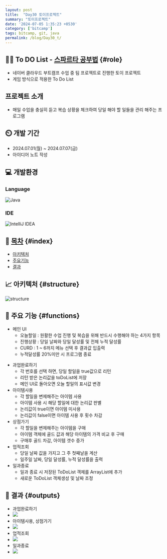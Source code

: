 ```yaml
---
layout: post
title:  "Day30 토이프로젝트"
summary: "토이프로젝트"
date: '2024-07-05 1:35:23 +0530'
category: ['bitcamp']
tags: bitcamp, git, java
permalink: /blog/Day30_t/
---
```


👨‍🏫 To DO List - [스파르타 공부법](https://github.com/kknaks/bitcamp-project2) {#role}
---------------------------------------------------------------------------------

* 네이버 클라우드 부트캠프 수업 중 팀 프로젝트로 진행한 토이 프로젝트
* 게임 방식으로 적용한 To Do List

프로젝트 소개
-------

* 매일 수업을 충실히 듣고 복습 상황을 체크하여 당일 해야 할 일들을 관리 해주는 프로그램

⏲️ 개발 기간
--------

* 2024.07.01(월) \~ 2024.07.07(금)
* 아이디어 노트 작성

💻 개발환경
-------

### Language

![Java](https://img.shields.io/badge/java-%23ED8B00.svg?style=for-the-badge&logo=openjdk&logoColor=white)

### IDE

![IntelliJ IDEA](https://img.shields.io/badge/IntelliJIDEA-000000.svg?style=for-the-badge&logo=intellij-idea&logoColor=white)

📝 [목차](#index) {#index}
------------------------

* [아키텍처](#structure)
* [주요기능](#functions)
* [결과](#outputs)

📈 아키텍처 {#structure}
--------------------

![structure](https://github.com/kknaks/bitcamp-project2/blob/main/structure.jpg?raw=true)

📌 주요 기능 {#functions}
---------------------

* 메인 UI
  * 오늘할일 : 원활한 수업 진행 및 복습을 위해 반드시 수행해야 하는 4가지 항목
  * 진행상황 : 당일 날짜와 당일 달성률 및 전체 누적 달성률
  * CURD : 1 \~ 6까지 메뉴 선택 후 결과값 입출력
  * 누적달성률 20%미만 시 프로그램 종료

<!-- -->

* 과업완료하기
  * 각 번호를 선택 하면, 당일 할일을 true값으로 리턴
  * 리턴 받은 논리값을 toDoList에 저장
  * 메인 UI로 돌아오면 오늘 할일의 표시값 변경
* 아이템사용
  * 각 할일을 변제해주는 아이템 사용
  * 아이템 사용 시 해당 할일에 대한 논리값 판별
  * 논리값이 true이면 아이템 미사용
  * 논리값이 false이면 아이템 사용 후 횟수 차감
* 상점가기
  * 각 할일을 변제해주는 아이템을 구매
  * 아이템 객체에 골드 값과 해당 아이템의 가격 비교 후 구매
  * 구매후 골드 차감, 아이템 갯수 증가
* 업적조회
  * 당일 날짜 값을 가지고 그 주 첫째날을 계산
  * 일주일 날짜, 당일 달성률, 누적 달성률을 출력
* 일과종료
  * 일과 종료 시 저장된 ToDoList 객체를 ArrayList에 추가
  * 새로운 ToDoList 객체생성 및 날짜 조정

📌 결과 {#outputs}
----------------

* 과업완료하기
* ![](https://github.com/bovob/bitcamp-project2/assets/118641096/78bd6f09-34d1-4555-8443-cc23b5e674e9)
* 아이템사용, 상점가기
* ![](https://github.com/bovob/bitcamp-project2/assets/118641096/e7387cc3-0131-4dd6-9657-98cbb95bda86)
* 업적조회
* ![](https://github.com/bovob/bitcamp-project2/assets/118641096/e7387cc3-0131-4dd6-9657-98cbb95bda86)
* 일과종료
* ![](https://github.com/bovob/bitcamp-project2/assets/118641096/7da7a908-55f6-45f3-87cf-07c9de0ac698)  

